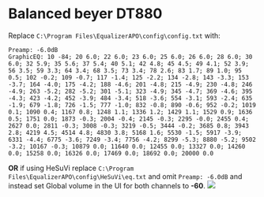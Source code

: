 # Balanced beyer DT880
Replace `C:\Program Files\EqualizerAPO\config\config.txt` with:
```
Preamp: -6.0dB
GraphicEQ: 10 -84; 20 6.0; 22 6.0; 23 6.0; 25 6.0; 26 6.0; 28 6.0; 30 6.0; 32 5.9; 35 5.6; 37 5.4; 40 5.1; 42 4.8; 45 4.5; 49 4.1; 52 3.9; 56 3.5; 59 3.3; 64 3.4; 68 3.5; 73 3.4; 78 2.6; 83 1.7; 89 1.0; 95 0.5; 102 -0.2; 109 -0.7; 117 -1.4; 125 -2.2; 134 -2.8; 143 -3.3; 153 -3.7; 164 -4.0; 175 -4.2; 188 -4.6; 201 -4.8; 215 -4.9; 230 -4.8; 246 -4.9; 263 -5.2; 282 -5.2; 301 -5.1; 323 -4.9; 345 -4.7; 369 -4.6; 395 -4.3; 423 -4.2; 452 -3.9; 484 -3.4; 518 -3.6; 554 -3.1; 593 -2.4; 635 -1.9; 679 -1.8; 726 -1.5; 777 -1.0; 832 -0.8; 890 -0.6; 952 -0.2; 1019 0.1; 1090 0.4; 1167 0.8; 1248 1.1; 1336 1.2; 1429 1.1; 1529 0.9; 1636 0.5; 1751 0.0; 1873 -0.3; 2004 -0.4; 2145 -0.3; 2295 -0.0; 2455 0.4; 2627 0.0; 2811 -0.3; 3008 -0.3; 3219 -0.5; 3444 -0.2; 3685 0.8; 3943 2.8; 4219 4.5; 4514 4.8; 4830 3.8; 5168 1.6; 5530 -1.5; 5917 -3.9; 6331 -4.4; 6775 -3.6; 7249 -3.4; 7756 -4.2; 8299 -5.3; 8880 -5.2; 9502 -3.2; 10167 -0.3; 10879 0.0; 11640 0.0; 12455 0.0; 13327 0.0; 14260 0.0; 15258 0.0; 16326 0.0; 17469 0.0; 18692 0.0; 20000 0.0
```
**OR** if using HeSuVi replace `C:\Program Files\EqualizerAPO\config\HeSuVi\eq.txt` and omit `Preamp: -6.0dB` and instead set Global volume in the UI for both channels to **-60**.
![](https://raw.githubusercontent.com/jaakkopasanen/AutoEq/master/results/Innerfidelity%202017/headphoncecom/onear/Balanced%20beyer%20DT880/Balanced%20beyer%20DT880.png)